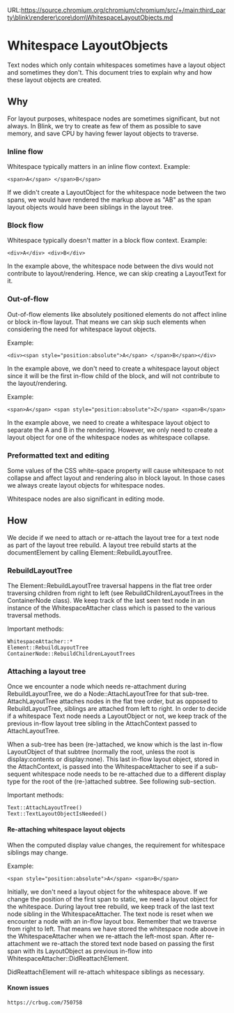 URL:https://source.chromium.org/chromium/chromium/src/+/main:third_party\blink\renderer\core\dom\WhitespaceLayoutObjects.md
# Whitespace LayoutObjects

Text nodes which only contain whitespaces sometimes have a layout object and
sometimes they don't. This document tries to explain why and how these layout
objects are created.

## Why

For layout purposes, whitespace nodes are sometimes significant, but not
always. In Blink, we try to create as few of them as possible to save memory,
and save CPU by having fewer layout objects to traverse.

### Inline flow

Whitespace typically matters in an inline flow context. Example:

    <span>A</span> </span>B</span>

If we didn't create a LayoutObject for the whitespace node between the two
spans, we would have rendered the markup above as "AB" as the span layout
objects would have been siblings in the layout tree.

### Block flow

Whitespace typically doesn't matter in a block flow context. Example:

    <div>A</div> <div>B</div>

In the example above, the whitespace node between the divs would not contribute
to layout/rendering. Hence, we can skip creating a LayoutText for it.

### Out-of-flow

Out-of-flow elements like absolutely positioned elements do not affect inline
or block in-flow layout. That means we can skip such elements when considering
the need for whitespace layout objects.

Example:

    <div><span style="position:absolute">A</span> </span>B</span></div>

In the example above, we don't need to create a whitespace layout object since
it will be the first in-flow child of the block, and will not contribute to the
layout/rendering.

Example:

    <span>A</span> <span style="position:absolute">Z</span> <span>B</span>

In the example above, we need to create a whitespace layout object to separate
the A and B in the rendering. However, we only need to create a layout object
for one of the whitespace nodes as whitespace collapse.

### Preformatted text and editing

Some values of the CSS white-space property will cause whitespace to not
collapse and affect layout and rendering also in block layout. In those cases
we always create layout objects for whitespace nodes.

Whitespace nodes are also significant in editing mode.

## How

We decide if we need to attach or re-attach the layout tree for a text node as
part of the layout tree rebuild. A layout tree rebuild starts at the
documentElement by calling Element::RebuildLayoutTree.

### RebuildLayoutTree

The Element::RebuildLayoutTree traversal happens in the flat tree order
traversing children from right to left (see RebuildChildrenLayoutTrees in the
ContainerNode class). We keep track of the last seen text node in an instance
of the WhitespaceAttacher class which is passed to the various traversal
methods.

Important methods:

    WhitespaceAttacher::*
    Element::RebuildLayoutTree
    ContainerNode::RebuildChildrenLayoutTrees

### Attaching a layout tree

Once we encounter a node which needs re-attachment during RebuildLayoutTree, we
do a Node::AttachLayoutTree for that sub-tree. AttachLayoutTree attaches nodes
in the flat tree order, but as opposed to RebuildLayoutTree, siblings are
attached from left to right. In order to decide if a whitespace Text node needs
a LayoutObject or not, we keep track of the previous in-flow layout tree
sibling in the AttachContext passed to AttachLayoutTree.

When a sub-tree has been (re-)attached, we know which is the last in-flow
LayoutObject of that subtree (normally the root, unless the root is
display:contents or display:none). This last in-flow layout object, stored in
the AttachContext, is passed into the WhitespaceAttacher to see if a sub-sequent
whitespace node needs to be re-attached due to a different display type for the
root of the (re-)attached subtree. See following sub-section.

Important methods:

    Text::AttachLayoutTree()
    Text::TextLayoutObjectIsNeeded()

#### Re-attaching whitespace layout objects

When the computed display value changes, the requirement for whitespace
siblings may change.

Example:

    <span style="position:absolute">A</span> <span>B</span>

Initially, we don't need a layout object for the whitespace above. If we change
the position of the first span to static, we need a layout object for the
whitespace. During layout tree rebuild, we keep track of the last text node
sibling in the WhitespaceAttacher. The text node is reset when we encounter a
node with an in-flow layout box. Remember that we traverse from right to left.
That means we have stored the whitespace node above in the WhitespaceAttacher
when we re-attach the left-most span. After re-attachment we re-attach the
stored text node based on passing the first span with its LayoutObject as
previous in-flow into WhitespaceAttacher::DidReattachElement.

DidReattachElement will re-attach whitespace siblings as necessary.

#### Known issues

    https://crbug.com/750758
